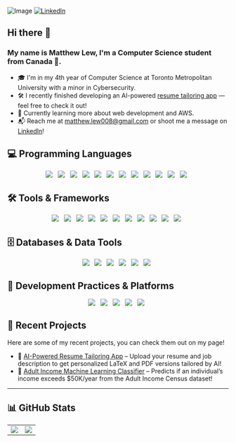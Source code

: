 
![Image](https://github.com/user-attachments/assets/83b2699f-14f2-4f77-8707-013faf793bab)
[![LinkedIn](https://img.shields.io/badge/LinkedIn-0077B5?style=for-the-badge&logo=linkedin&logoColor=white)](https://www.linkedin.com/in/matt-j-lew/)

## Hi there 👋
### My name is Matthew Lew, I'm a Computer Science student from Canada 🍁.

- 🎓 I'm in my 4th year of Computer Science at Toronto Metropolitan University with a minor in Cybersecurity.
- 🛠  I recently finished developing an AI-powered [resume tailoring app](https://github.com/Matthew-J-Lew/resume-tailor-app) — feel free to check it out!  
- 🌱 Currently learning more about web development and AWS.
- 📬 Reach me at [matthew.lew008@gmail.com](mailto:matthew.lew008@gmail.com) or shoot me a message on [LinkedIn](https://www.linkedin.com/in/matt-j-lew/)! 

## 💻 Programming Languages
<div align="center">

<img src="https://img.shields.io/badge/Python-3776AB?style=for-the-badge&logo=python&logoColor=white" />
&nbsp;
<img src="https://img.shields.io/badge/Java-ED8B00?style=for-the-badge&logo=openjdk&logoColor=white" />
&nbsp;
<img src="https://img.shields.io/badge/JavaScript-F7DF1E?style=for-the-badge&logo=javascript&logoColor=black" />
&nbsp;
<img src="https://img.shields.io/badge/C-00599C?style=for-the-badge&logo=c&logoColor=white" />
&nbsp;
<img src="https://img.shields.io/badge/C++-00599C?style=for-the-badge&logo=c%2B%2B&logoColor=white" />
&nbsp;
<img src="https://img.shields.io/badge/Rust-000000?style=for-the-badge&logo=rust&logoColor=white" />
&nbsp;
<img src="https://img.shields.io/badge/Bash-121011?style=for-the-badge&logo=gnubash&logoColor=white" />
&nbsp;
<img src="https://img.shields.io/badge/Haskell-5D4F85?style=for-the-badge&logo=haskell&logoColor=white" />
&nbsp;
<img src="https://img.shields.io/badge/Elixir-4B275F?style=for-the-badge&logo=elixir&logoColor=white" />
&nbsp;
<img src="https://img.shields.io/badge/Smalltalk-FF6600?style=for-the-badge" />
&nbsp;
<img src="https://img.shields.io/badge/Prolog-E61B23?style=for-the-badge" />
&nbsp;
<img src="https://img.shields.io/badge/Lisp-3A4E3A?style=for-the-badge" />
&nbsp;

</div>

## 🛠 Tools & Frameworks
<div align="center">

<img src="https://img.shields.io/badge/HTML5-E34F26?style=for-the-badge&logo=html5&logoColor=white" />
&nbsp;
<img src="https://img.shields.io/badge/CSS3-1572B6?style=for-the-badge&logo=css3&logoColor=white" />
&nbsp;
<img src="https://img.shields.io/badge/Tailwind_CSS-38B2AC?style=for-the-badge&logo=tailwind-css&logoColor=white" />
&nbsp;
<img src="https://img.shields.io/badge/React-20232A?style=for-the-badge&logo=react&logoColor=61DAFB" />
&nbsp;
<img src="https://img.shields.io/badge/Node.js-339933?style=for-the-badge&logo=nodedotjs&logoColor=white" />
&nbsp;
<img src="https://img.shields.io/badge/Next.js-000000?style=for-the-badge&logo=nextdotjs&logoColor=white" />
&nbsp;
<img src="https://img.shields.io/badge/Electron-47848F?style=for-the-badge&logo=electron&logoColor=white" />
&nbsp;
<img src="https://img.shields.io/badge/Tomcat-F8DC75?style=for-the-badge&logo=apachetomcat&logoColor=black" />
&nbsp;
<img src="https://img.shields.io/badge/Maven-C71A36?style=for-the-badge&logo=apachemaven&logoColor=white" />
&nbsp;
<img src="https://img.shields.io/badge/Jenkins-D24939?style=for-the-badge&logo=jenkins&logoColor=white" />
&nbsp;
<img src="https://img.shields.io/badge/LaTeX-47A141?style=for-the-badge&logo=latex&logoColor=white" />
&nbsp;

</div>

## 🗄️ Databases & Data Tools
<div align="center">

<img src="https://img.shields.io/badge/SQL-4479A1?style=for-the-badge" />
&nbsp;
<img src="https://img.shields.io/badge/SQLite-003B57?style=for-the-badge&logo=sqlite&logoColor=white" />
&nbsp;
<img src="https://img.shields.io/badge/MySQL-4479A1?style=for-the-badge&logo=mysql&logoColor=white" />
&nbsp;
<img src="https://img.shields.io/badge/OracleSQL-F80000?style=for-the-badge&logo=oracle&logoColor=white" />
&nbsp;
<img src="https://img.shields.io/badge/Pandas-150458?style=for-the-badge&logo=pandas&logoColor=white" />
&nbsp;
<img src="https://img.shields.io/badge/SQL*Loader-4479A1?style=for-the-badge" />
&nbsp;

</div>

## 🧪 Development Practices & Platforms
<div align="center">

<img src="https://img.shields.io/badge/Azure%20DevOps-0078D7?style=for-the-badge&logo=azuredevops&logoColor=white" />
&nbsp;
<img src="https://img.shields.io/badge/Agile-0052CC?style=for-the-badge" />
&nbsp;
<img src="https://img.shields.io/badge/Linux-FCC624?style=for-the-badge&logo=linux&logoColor=black" />
&nbsp;
<img src="https://img.shields.io/badge/Git-F05032?style=for-the-badge&logo=git&logoColor=white" />
&nbsp;
<img src="https://img.shields.io/badge/GitHub-181717?style=for-the-badge&logo=github&logoColor=white" />
&nbsp;

</div>

## 🚀 Recent Projects
Here are some of my recent projects, you can check them out on my page!
- 🧾 [AI-Powered Resume Tailoring App](https://github.com/Matthew-J-Lew/resume-tailor-app) – Upload your resume and job description to get personalized LaTeX and PDF versions tailored by AI!
- 🤖 [Adult Income Machine Learning Classifier](https://github.com/Matthew-J-Lew/adult-income-classifier-ml) – Predicts if an individual’s income exceeds $50K/year from the Adult Income Census dataset!

---

## 📊 GitHub Stats
<table>
  <tr>
    <td><img src="https://github-readme-stats.vercel.app/api?username=Matthew-J-Lew&show_icons=true&theme=tokyonight" /></td>
    <td><img src="https://github-readme-stats.vercel.app/api/top-langs/?username=Matthew-J-Lew&layout=compact&theme=tokyonight" /></td>
  </tr>
</table>


<!--


## 📊 GitHub Stats
![Matthew's GitHub Stats](https://github-readme-stats.vercel.app/api?username=Matthew-J-Lew&show_icons=true&theme=default)

![Top Langs](https://github-readme-stats.vercel.app/api/top-langs/?username=Matthew-J-Lew&layout=compact)

-->
